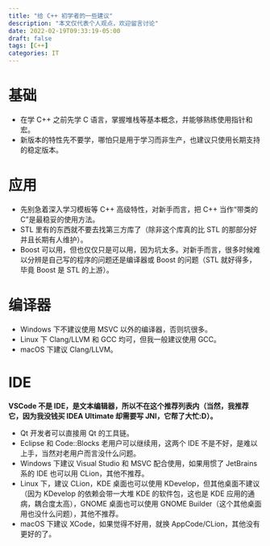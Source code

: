 ```yaml
---
title: "给 C++ 初学者的一些建议"
description: "本文仅代表个人观点，欢迎留言讨论"
date: 2022-02-19T09:33:19-05:00
draft: false
tags: [C++]
categories: IT
---
```


# 基础

* 在学 C++ 之前先学 C 语言，掌握堆栈等基本概念，并能够熟练使用指针和宏。
* 新版本的特性先不要学，哪怕只是用于学习而非生产，也建议只使用长期支持的稳定版本。

# 应用

* 先别急着深入学习模板等 C++ 高级特性，对新手而言，把 C++ 当作“带类的 C”是最稳妥的使用方法。
* STL 里有的东西就不要去找第三方库了（除非这个库真的比 STL 的那部分好并且长期有人维护）。
* Boost 可以用，但也仅仅只是可以用，因为坑太多。对新手而言，很多时候难以分辨是自己写的程序的问题还是编译器或 Boost 的问题（STL 就好得多，毕竟 Boost 是 STL 的上游）。

# 编译器

* Windows 下不建议使用 MSVC 以外的编译器，否则坑很多。
* Linux 下 Clang/LLVM 和 GCC 均可，但我一般建议使用 GCC。
* macOS 下建议 Clang/LLVM。

# IDE

**VSCode 不是 IDE，是文本编辑器，所以不在这个推荐列表内（当然，我推荐它，因为我没钱买 IDEA Ultimate 却需要写 JNI，它帮了大忙:D）。**
* Qt 开发者可以直接用 Qt 的工具链。
* Eclipse 和 Code::Blocks 老用户可以继续用，这两个 IDE 不是不好，是难以上手，当然对老用户而言没什么问题。
* Windows 下建议 Visual Studio 和 MSVC 配合使用，如果用惯了 JetBrains 系的 IDE 也可以用 CLion，其他不推荐。
* Linux 下，建议 CLion，KDE 桌面也可以使用 KDevelop，但其他桌面不建议（因为 KDevelop 的依赖会带一大堆 KDE 的软件包，这也是 KDE 应用的通病，耦合度太高），GNOME 桌面也可以使用 GNOME Builder（这个其他桌面用也没什么问题），其他不推荐。
* macOS 下建议 XCode，如果觉得不好用，就换 AppCode/CLion，其他没有更好的了。